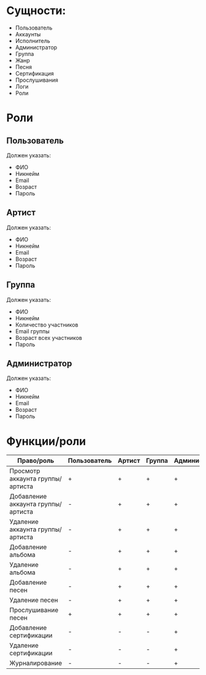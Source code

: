 # Сущности:
- Пользователь
- Аккаунты
- Исполнитель
- Администратор
- Группа
- Жанр
- Песня
- Сертификация
- Прослушивания 
- Логи
- Роли
# Роли
## Пользователь
Должен указать:
- ФИО
- Никнейм
- Email
- Возраст
- Пароль
## Артист
Должен указать:
- ФИО
- Никнейм
- Email
- Возраст
- Пароль
## Группа
Должен указать:
- ФИО
- Никнейм
- Количество участников
- Email группы
- Возраст всех участников
- Пароль
## Администратор
Должен указать:
- ФИО
- Никнейм
- Email
- Возраст
- Пароль
# Функции/роли
| Право/роль  | Пользователь | Артист | Группа | Администратор | 
| ----------- | ----------- | -----------  | ----------- | ----------- | 
| Просмотр аккаунта группы/артиста    | +    |  +    | +   | +    | 
| Добавление аккаунта группы/артиста    | -   |  +   | +   | +   | 
| Удаление аккаунта группы/артиста    | -    |  +    | +   | +    | 
| Добавление альбома    | -    |  +    | +   | +    | 
| Удаление альбома   | -    |  +    | +   | +    | 
| Добавление песен| -   |  +    | +   | +    | 
| Удаление песен    | -    |  +    | +   | +   |
| Прослушивание песен    | +   |  +   | +   | +    |
| Добавление сертификации    | -    |  -   | -   | +    |
| Удаление сертификации    | -    |  -    | -  | +   |
| Журналирование    | -    |  -    | -   | +    |




